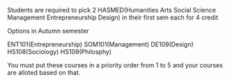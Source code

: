 Students are required to pick 2 HASMED(Humanities Arts Social Science Management Entrepreneurship Design) in their first sem each for 4 credit

Options in Autumn semester

ENT101(Entrepreneurship)
SOM101(Management)
DE109(Design)
HS108(Sociology)
HS109(Philosphy)

You must put these courses in a priority order from 1 to 5 and your courses are alloted based on that.
